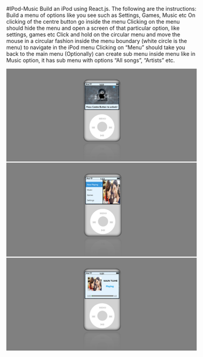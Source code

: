 #IPod-Music
Build an iPod using React.js. 
The following are the instructions:   Build a menu of options like you see such as Settings, Games, Music etc On clicking of the centre button go inside the menu Clicking on the menu should hide the menu and open a screen of that particular option, like settings, games etc Click and hold on the circular menu and move the mouse in a circular fashion inside the menu boundary (white circle is the menu) to navigate in the iPod menu Clicking on “Menu” should take you back to the main menu (Optionally) can create sub menu inside menu like in Music option, it has sub menu with options “All songs”, “Artists” etc.

![IPod-Music](screen1.png)
![IPod-Music](screen2.png)
![IPod-Music](screen3.png)
